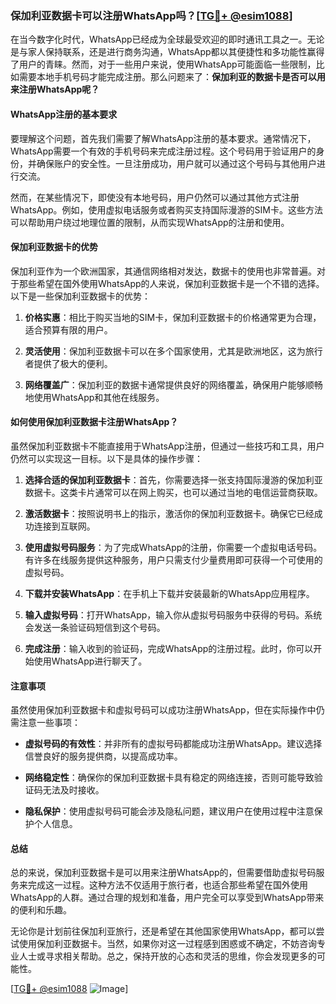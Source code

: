 ### 保加利亚数据卡可以注册WhatsApp吗？[[TG💪+ @esim1088](https://t.me/s/esim1088)]

在当今数字化时代，WhatsApp已经成为全球最受欢迎的即时通讯工具之一。无论是与家人保持联系，还是进行商务沟通，WhatsApp都以其便捷性和多功能性赢得了用户的青睐。然而，对于一些用户来说，使用WhatsApp可能面临一些限制，比如需要本地手机号码才能完成注册。那么问题来了：**保加利亚的数据卡是否可以用来注册WhatsApp呢？**

#### WhatsApp注册的基本要求

要理解这个问题，首先我们需要了解WhatsApp注册的基本要求。通常情况下，WhatsApp需要一个有效的手机号码来完成注册过程。这个号码用于验证用户的身份，并确保账户的安全性。一旦注册成功，用户就可以通过这个号码与其他用户进行交流。

然而，在某些情况下，即使没有本地号码，用户仍然可以通过其他方式注册WhatsApp。例如，使用虚拟电话服务或者购买支持国际漫游的SIM卡。这些方法可以帮助用户绕过地理位置的限制，从而实现WhatsApp的注册和使用。

#### 保加利亚数据卡的优势

保加利亚作为一个欧洲国家，其通信网络相对发达，数据卡的使用也非常普遍。对于那些希望在国外使用WhatsApp的人来说，保加利亚数据卡是一个不错的选择。以下是一些保加利亚数据卡的优势：

1. **价格实惠**：相比于购买当地的SIM卡，保加利亚数据卡的价格通常更为合理，适合预算有限的用户。
   
2. **灵活使用**：保加利亚数据卡可以在多个国家使用，尤其是欧洲地区，这为旅行者提供了极大的便利。

3. **网络覆盖广**：保加利亚的数据卡通常提供良好的网络覆盖，确保用户能够顺畅地使用WhatsApp和其他在线服务。

#### 如何使用保加利亚数据卡注册WhatsApp？

虽然保加利亚数据卡不能直接用于WhatsApp注册，但通过一些技巧和工具，用户仍然可以实现这一目标。以下是具体的操作步骤：

1. **选择合适的保加利亚数据卡**：首先，你需要选择一张支持国际漫游的保加利亚数据卡。这类卡片通常可以在网上购买，也可以通过当地的电信运营商获取。

2. **激活数据卡**：按照说明书上的指示，激活你的保加利亚数据卡。确保它已经成功连接到互联网。

3. **使用虚拟号码服务**：为了完成WhatsApp的注册，你需要一个虚拟电话号码。有许多在线服务提供这种服务，用户只需支付少量费用即可获得一个可使用的虚拟号码。

4. **下载并安装WhatsApp**：在手机上下载并安装最新的WhatsApp应用程序。

5. **输入虚拟号码**：打开WhatsApp，输入你从虚拟号码服务中获得的号码。系统会发送一条验证码短信到这个号码。

6. **完成注册**：输入收到的验证码，完成WhatsApp的注册过程。此时，你可以开始使用WhatsApp进行聊天了。

#### 注意事项

虽然使用保加利亚数据卡和虚拟号码可以成功注册WhatsApp，但在实际操作中仍需注意一些事项：

- **虚拟号码的有效性**：并非所有的虚拟号码都能成功注册WhatsApp。建议选择信誉良好的服务提供商，以提高成功率。

- **网络稳定性**：确保你的保加利亚数据卡具有稳定的网络连接，否则可能导致验证码无法及时接收。

- **隐私保护**：使用虚拟号码可能会涉及隐私问题，建议用户在使用过程中注意保护个人信息。

#### 总结

总的来说，保加利亚数据卡是可以用来注册WhatsApp的，但需要借助虚拟号码服务来完成这一过程。这种方法不仅适用于旅行者，也适合那些希望在国外使用WhatsApp的人群。通过合理的规划和准备，用户完全可以享受到WhatsApp带来的便利和乐趣。

无论你是计划前往保加利亚旅行，还是希望在其他国家使用WhatsApp，都可以尝试使用保加利亚数据卡。当然，如果你对这一过程感到困惑或不确定，不妨咨询专业人士或寻求相关帮助。总之，保持开放的心态和灵活的思维，你会发现更多的可能性。

[[TG💪+ @esim1088](https://t.me/s/esim1088) ![Image](https://i.postimg.cc/4NQfJmqS/Snipaste-2025-05-13-00-14-12.png)]